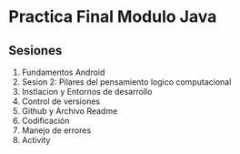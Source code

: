 # Practica Final Modulo Java

## Sesiones

1. Fundamentos Android
2. Sesion 2: Pilares del pensamiento logico computacional
3. Instlacion y Entornos de desarrollo
4. Control de versiones
5.  Github y Archivo Readme
6.  Codificación
7.  Manejo de errores
8.  Activity
